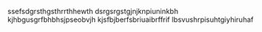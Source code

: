 ssefsdgrsthgsthrrthhewth
dsrgsrgstgjnjknpiuninkbh
kjhbgusgrfbhbhsjpseobvjh
kjsfbjberfsbriuaibrffrif
lbsvushrpisuhtgiyhiruhaf
